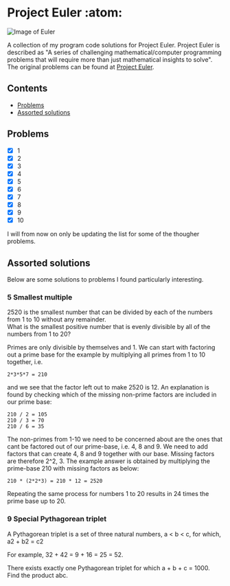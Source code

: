 # Project Euler :atom:
![Image of Euler](https://vedicmathschool.org/wp-content/uploads/2020/06/leonhard_1-1024x538.jpg)

A collection of my program code solutions for Project Euler. Project Euler is described as "A series of challenging mathematical/computer programming problems that will require more than just mathematical insights to solve". The original problems can be found at [Project Euler](https://projecteuler.net/archives).

## Contents
- [Problems](https://github.com/torjusn/project_euler#problems)
- [Assorted solutions](https://github.com/snoofalus/glitre#datasett)

## Problems
- [x] 1
- [x] 2
- [x] 3
- [x] 4
- [x] 5
- [x] 6
- [x] 7
- [x] 8
- [x] 9
- [x] 10  

I will from now on only be updating the list for some of the thougher problems.

## Assorted solutions 
Below are some solutions to problems I found particularly interesting.

### 5 Smallest multiple

2520 is the smallest number that can be divided by each of the numbers from 1 to 10 without any remainder.  
What is the smallest positive number that is evenly divisible by all of the numbers from 1 to 20?  

Primes are only divisible by themselves and 1. We can start with factoring out a prime base for the example by multiplying all primes from 1 to 10 together, i.e. 
```
2*3*5*7 = 210
```
and we see that the factor left out to make 2520 is 12. An explanation is found by checking which of the missing non-prime factors are included in our prime base:
```
210 / 2 = 105
210 / 3 = 70 
210 / 6 = 35
```  
The non-primes from 1-10 we need to be concerned about are the ones that cant be factored out of our prime-base, i.e. 4, 8 and 9. We need to add factors that can create 4, 8 and 9 together with our base. Missing factors are therefore 2^2, 3. The example answer is obtained by multiplying the prime-base 210 with missing factors as below:
```
210 * (2*2*3) = 210 * 12 = 2520
``` 
Repeating the same process for numbers 1 to 20 results in 24 times the prime base up to 20.

### 9 Special Pythagorean triplet

A Pythagorean triplet is a set of three natural numbers, a < b < c, for which,
a2 + b2 = c2

For example, 32 + 42 = 9 + 16 = 25 = 52.

There exists exactly one Pythagorean triplet for which a + b + c = 1000.
Find the product abc.
